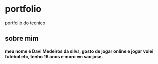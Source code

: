 # portfolio
portfolio do tecnico
## sobre mim 
#### meu nome é Davi Medeiros da silva, gosto de jogar online e jogar volei futebol etc, tenho 16 anos e moro em sao jose.
